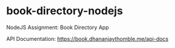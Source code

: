 # book-directory-nodejs
NodeJS Assignment: Book Directory App

API Documentation: https://book.dhananjaythomble.me/api-docs
